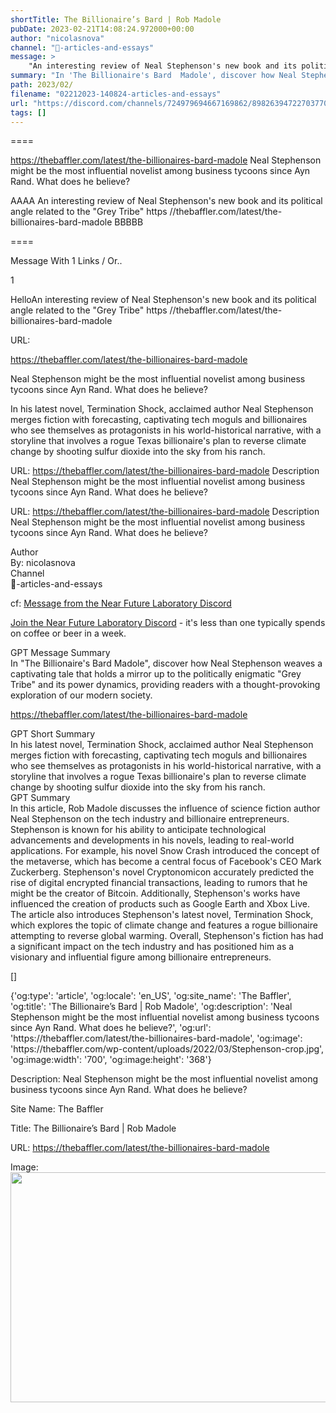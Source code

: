 ```yaml
---
shortTitle: The Billionaire’s Bard | Rob Madole
pubDate: 2023-02-21T14:08:24.972000+00:00
author: "nicolasnova"
channel: "📃-articles-and-essays"
message: >
    "An interesting review of Neal Stephenson's new book and its political angle related to the "Grey Tribe"  https //thebaffler.com/latest/the-billionaires-bard-madole"
summary: "In 'The Billionaire's Bard  Madole', discover how Neal Stephenson weaves a captivating tale that holds a mirror up to the politically enigmatic 'Grey Tribe' and its power dynamics, providing readers with a thought-provoking exploration of our modern society."
path: 2023/02/
filename: "02212023-140824-articles-and-essays"
url: "https://discord.com/channels/724979694667169862/898263947227037707/1077592635356762122"
tags: []
---
```

====

https://thebaffler.com/latest/the-billionaires-bard-madole
Neal Stephenson might be the most influential novelist among business tycoons since Ayn Rand. What does he believe?
<!-- 

 -->

AAAA An interesting review of Neal Stephenson's new book and its political angle related to the "Grey Tribe"  https //thebaffler.com/latest/the-billionaires-bard-madole BBBBB

====
<div class="metadata-title-header pt-3 pb-3 pl-2">Message  With 1 Links / Or..</div>    
<div class="human-content-container">  


<p>1</p>
<div style="font-family: var(--font-family-peak);">HelloAn interesting review of Neal Stephenson's new book and its political angle related to the "Grey Tribe"  https //thebaffler.com/latest/the-billionaires-bard-madole</div>

URL: <p>https://thebaffler.com/latest/the-billionaires-bard-madole</p>
<p>Neal Stephenson might be the most influential novelist among business tycoons since Ayn Rand. What does he believe?</p>  <!-- Example: Display each item in a paragraph -->
<p>In his latest novel, Termination Shock, acclaimed author Neal Stephenson merges fiction with forecasting, captivating tech moguls and billionaires who see themselves as protagonists in his world-historical narrative, with a storyline that involves a rogue Texas billionaire's plan to reverse climate change by shooting sulfur dioxide into the sky from his ranch.</p>




URL: https://thebaffler.com/latest/the-billionaires-bard-madole
Description Neal Stephenson might be the most influential novelist among business tycoons since Ayn Rand. What does he believe?

</div>

<div class="bg-blue-300 p-4 rounded-md mb-4">

URL: https://thebaffler.com/latest/the-billionaires-bard-madole
Description Neal Stephenson might be the most influential novelist among business tycoons since Ayn Rand. What does he believe?

</div>

<div class="metadata-title-header pt-3 pb-3 pl-2">Author</div>    
<div class="bg-gray-200 p-4 rounded-md mb-4">   
By: nicolasnova
</div>

<div class="metadata-title-header pt-3 pb-3 pl-2">Channel</div>    
<div class="bg-gray-200 p-4 rounded-md mb-4">   
📃-articles-and-essays</span>
</div>

cf: <a href="">Message from the Near Future Laboratory Discord</a>

<a href="">Join the Near Future Laboratory Discord</a> - it's less than one typically spends on coffee or beer in a week. 

<div class="metadata-title-header pt-3 pb-3 pl-2">GPT Message Summary</div>    
<div class="robot-content-container">
In "The Billionaire's Bard  Madole", discover how Neal Stephenson weaves a captivating tale that holds a mirror up to the politically enigmatic "Grey Tribe" and its power dynamics, providing readers with a thought-provoking exploration of our modern society.
</div>
</div>


<a href="https://thebaffler.com/latest/the-billionaires-bard-madole">https://thebaffler.com/latest/the-billionaires-bard-madole</a><br/>

<div class="metadata-title-header pt-3 pb-3 pl-2">GPT Short Summary</div>
<div class="robot-content-container">
In his latest novel, Termination Shock, acclaimed author Neal Stephenson merges fiction with forecasting, captivating tech moguls and billionaires who see themselves as protagonists in his world-historical narrative, with a storyline that involves a rogue Texas billionaire's plan to reverse climate change by shooting sulfur dioxide into the sky from his ranch.
</div>

<div class="metadata-title-header pt-3 pb-3 pl-2">GPT Summary</div>
<div class="robot-content-container">
In this article, Rob Madole discusses the influence of science fiction author Neal Stephenson on the tech industry and billionaire entrepreneurs. Stephenson is known for his ability to anticipate technological advancements and developments in his novels, leading to real-world applications. For example, his novel Snow Crash introduced the concept of the metaverse, which has become a central focus of Facebook's CEO Mark Zuckerberg. Stephenson's novel Cryptonomicon accurately predicted the rise of digital encrypted financial transactions, leading to rumors that he might be the creator of Bitcoin. Additionally, Stephenson's works have influenced the creation of products such as Google Earth and Xbox Live. The article also introduces Stephenson's latest novel, Termination Shock, which explores the topic of climate change and features a rogue billionaire attempting to reverse global warming. Overall, Stephenson's fiction has had a significant impact on the tech industry and has positioned him as a visionary and influential figure among billionaire entrepreneurs.
</div>

<!-- Summary:  The Billionaire’s Bard is March 16, 2022 . Rob Madole is the subject of a new book, "Rob Madole," based on the work of Neal Stephenson . -->

[]

<div class="bg-gray-400"> {'og:type': 'article', 'og:locale': 'en_US', 'og:site_name': 'The Baffler', 'og:title': 'The Billionaire’s Bard | Rob Madole', 'og:description': 'Neal Stephenson might be the most influential novelist among business tycoons since Ayn Rand. What does he believe?', 'og:url': 'https://thebaffler.com/latest/the-billionaires-bard-madole', 'og:image': 'https://thebaffler.com/wp-content/uploads/2022/03/Stephenson-crop.jpg', 'og:image:width': '700', 'og:image:height': '368'} </div>

Description: Neal Stephenson might be the most influential novelist among business tycoons since Ayn Rand. What does he believe?

Site Name: The Baffler

Title: The Billionaire’s Bard | Rob Madole

URL: https://thebaffler.com/latest/the-billionaires-bard-madole

Image: <img src="https://thebaffler.com/wp-content/uploads/2022/03/Stephenson-crop.jpg" width="700" height="368"/>


